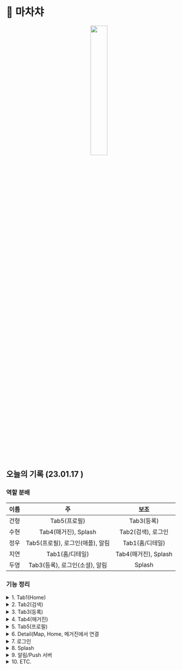 # 🍢 마차챠

<p align="center"><img src="https://user-images.githubusercontent.com/48436020/213209241-66a73bea-bcda-4152-90b5-929f9a035e5f.png" width=30%></p>

## 오늘의 기록 (23.01.17 )

### 역할 분배

|이름|주|보조|
|:-:|:-:|:-:|
|건형|Tab5(프로필)|Tab3(등록)|
|수현|Tab4(매거진), Splash|Tab2(검색), 로그인|
|정우|Tab5(프로필), 로그인(애플), 알림|Tab1(홈/디테일)|
|지연|Tab1(홈/디테일)|Tab4(매거진), Splash|
|두영|Tab3(등록), 로그인(소셜), 알림|Splash|

### 기능 정리
<details>
<summary>1. Tab1(Home)</summary>
<div markdown="1">
  
```
- 추천 (지역기반 - 사용자 필터 평점, 추천알고리즘 구현)
- 마차챠가 추천하는 (계절, 시즌)
- ’마챠킹’님을 위한 (2번째 Tab 검색어 기준)
- 2000원으로 갈수 있는곳
- 지역 (최근에 등록된 포장마차가 1건있다. 확인해주세요)
```
  
</div>
</details>
<details>
<summary>2. Tab2(검색)</summary>
<div markdown="2">
    
```
- '음식 이름(메뉴)'를 검색
- Map 에서 포장마차의 pin(marker)로 알려주기
- Map 필터 기능(거리순, 리뷰순, 평점순)
- Marker를 Click하면, Modal을 통한 Detail 가게 정보
- 길찾기 기능
- 로드뷰 (포장마차를 찾기 위해서)
- 현위치에서 재검색
- 서비스 불가 지역 표시하기
- 현재위치 표시/돌아가기
- 음성으로 찾기
- 즐겨찾기
- Custom Marker를 제공(붕어빵, 고구마 등)
- 이미지 클러스터링
- 키워드로 분류하여 보기 (전체, 붕어빵, 고구마, 떡볶이, 닭꼬치, 타코야끼, 호떡, 핫도그, 계란빵, 옥수수, 오뎅, 와플, 토스트, 땅콩빵, 닭강정, 기타, 호두/땅콩, 마시멜로우 … 등)
```
  
</div>
</details>
<details>
<summary>3. Tab3(등록)</summary>
<div markdown="3">
    
```
- progress bar(1→2→3→4) 제공
- 포장마차 등록 → 위치(map으로 pin을 꽃아서)를 찾기 → 상세정보(출몰시기, 메뉴, 의자 유무, 결제 수단, 영업시간…등) → 등록 완료!
- OpenCV 메뉴판을 찍으면 메뉴를 OCR (지뢰)
- 소리(진동)
```
  
</div>
</details>
<details>
<summary>4. Tab4(매거진)</summary>
<div markdown="4">
    
```
- 10,000원으로 길을 추천 (길찾기 기능) - 운영자가 직접 추천
- 빵동여지도 참고!(표현되어야하는것들: 이미지들, title, Description, 좌표들(루트보기), 좋아요, 핫키워드(재방문을 멈출수 없는, 만원으로 즐기는)
- 쇼츠로도 표현하면 좋을듯
- 가게 정보를 영상으로
```
  
</div>
</details>
<details>
<summary>5. Tab5(프로필)</summary>
<div markdown="5">
    
```
- 즐겨찾기
- 리뷰관리
- 등록한곳
- 프로필수정(닉네임, 비밀번호)
- 로그아웃/회원탈퇴    - 개인정보 방침 & 라이센스 & 사용한 오픈소스
- 가봤어요
- 공지사항
- 문의하기
- 알림
- FaceID
- 언어설정(다국어)
- 다크모드
- 보안쪽 정보
```
  
</div>
</details>
<details>
<summary>6. Detail(Map, Home, 메거진에서 연결</summary>
<div markdown="6">
    
```
- 사진 (5개 중 여러개, 더보기를 통해)
- 정보 (가게이름, 주소, 좌표, 가봤어요, 자기가 찜한곳, 출몰날짜, map, 결제 수단, 메뉴, 리뷰갯수, 좋아요, 의자여부,  등)
- 신고기능 : 3번 (가봤어요, 룰을 정하자) → 정보 수정 요청, 사라진 곳을 신고, 사장님쫌…, 중복
- 리뷰 목록(1~2개, 더보기 제공) → 담당자 판단
```
  
</div>
</details>
<details>
<summary>7. 로그인</summary>
<div markdown="7">
    
```
- 네이버, 구글, 카카오 + 틱톡, 애플
```
  
</div>
</details>
<details>
<summary>8. Splash</summary>
<div markdown="8">
    
```
- Lottie
```
  
</div>
</details>
<details>
<summary>9. 알림/Push 서버</summary>
<div markdown="9">
    
```
- 전체나 알림 → 개발자 계정
- Push 서버(node.js)가 필요하다.
- 내가 즐겨찾기한 가게가 사라질때 알림(살려야합니다. 인증)
```
  
</div>
</details><details>
<summary>10. ETC.</summary>
<div markdown="10">
    
```
- 스케레톤뷰
- 모든 기기 대응(frame)
- infinite scroll (paging)
- refresh
- 다크고려
```
  
</div>
</details>

